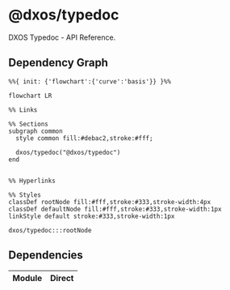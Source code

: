 # @dxos/typedoc

DXOS Typedoc - API Reference.

## Dependency Graph

```mermaid
%%{ init: {'flowchart':{'curve':'basis'}} }%%

flowchart LR

%% Links

%% Sections
subgraph common
  style common fill:#debac2,stroke:#fff;

  dxos/typedoc("@dxos/typedoc")
end


%% Hyperlinks

%% Styles
classDef rootNode fill:#fff,stroke:#333,stroke-width:4px
classDef defaultNode fill:#fff,stroke:#333,stroke-width:1px
linkStyle default stroke:#333,stroke-width:1px

dxos/typedoc:::rootNode

```

## Dependencies

| Module | Direct |
|---|---|

